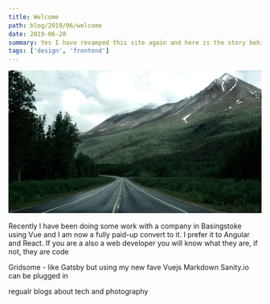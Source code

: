 ```yaml
---
title: Welcome
path: blog/2019/06/welcome
date: 2019-06-20
summary: Yes I have revamped this site again and here is the story behind it and why such stuff matters to clients current and future! Plus some other thoughts on my favourite tech and tools for building my sites
tags: ['design', 'frontend']
---
```


![background](./images/blog_bg_4.jpg)

Recently I have been doing some work with a company in Basingstoke using Vue and I am now a fully paid-up convert to it. I prefer it to Angular and React. If you are a also a web developer you will know what they are, if not, they are code

Gridsome - like Gatsby but using my new fave Vuejs
Markdown
Sanity.io can be plugged in 

regualr blogs about tech and photography


